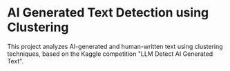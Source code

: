 # AI Generated Text Detection using Clustering

This project analyzes AI-generated and human-written text using clustering techniques, based on the Kaggle competition "LLM Detect AI Generated Text".